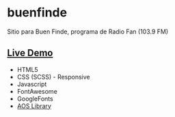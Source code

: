# buenfinde
 Sitio para Buen Finde, programa de Radio Fan (103.9 FM)
 
 ## [Live Demo](https://elated-jennings-e1fd25.netlify.app)

* HTML5
* CSS (SCSS) - Responsive
* Javascript
* FontAwesome
* GoogleFonts
* [AOS Library](http://michalsnik.github.io/aos/)

